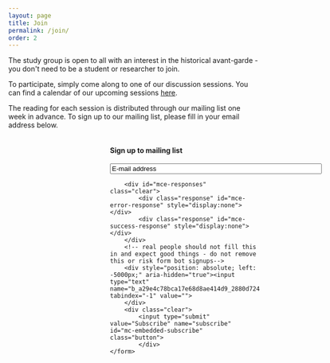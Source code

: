```yaml
---
layout: page
title: Join
permalink: /join/
order: 2
---
```

<div class="container">
  <div class="main">
    <p>The study group is open to all with an interest in the historical avant-garde - you don't need to be a student or researcher to join.  
    </p>
    <p>To participate, simply come along to one of our discussion sessions. You can find a calendar of our upcoming sessions <a href="/upcoming-sessions">here</a>.
    </p>
    <p>The reading for each session is distributed through our mailing list one week in advance. To sign up to our mailing list, please fill in your email address below.
    </p>
  </div>
  <!-- Mailchimp Signup Form -->

  <div id="mailchimp" style="float: right; width: 300px;">
    <form action="https://gmail.us4.list-manage.com/subscribe/post?u=a29e4c78bca17e68d8ae414d9&amp;id=2880d72499" method="post" id="mc-embedded-subscribe-form" name="mc-embedded-subscribe-form" class="validate" target="_blank" novalidate>
  	   <h4>Sign up to mailing list</h4>
  	   <input type="email" size="50" value="E-mail address" name="EMAIL" class="required email" id="mce-EMAIL" onfocus="if(this.value==this.defaultValue)this.value='';" onblur="if(this.value=='')this.value=this.defaultValue;">

  	    <div id="mce-responses" class="clear">
  		    <div class="response" id="mce-error-response" style="display:none"></div>
  		    <div class="response" id="mce-success-response" style="display:none"></div>
  	    </div>    
        <!-- real people should not fill this in and expect good things - do not remove this or risk form bot signups-->
        <div style="position: absolute; left: -5000px;" aria-hidden="true"><input type="text" name="b_a29e4c78bca17e68d8ae414d9_2880d72499" tabindex="-1" value="">
        </div>
        <div class="clear">
  			<input type="submit" value="Subscribe" name="subscribe" id="mc-embedded-subscribe" class="button">
  		    </div>
    </form>
  </div>

  <!--End mc_embed_signup-->
</div>
